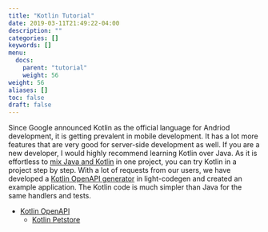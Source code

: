 ```yaml
---
title: "Kotlin Tutorial"
date: 2019-03-11T21:49:22-04:00
description: ""
categories: []
keywords: []
menu:
  docs:
    parent: "tutorial"
    weight: 56
weight: 56
aliases: []
toc: false
draft: false
---
```


Since Google announced Kotlin as the official language for Andriod development, it is getting prevalent in mobile development. It has a lot more features that are very good for server-side development as well. If you are a new developer, I would highly recommend learning Kotlin over Java. As it is effortless to [mix Java and Kotlin][] in one project, you can try Kotlin in a project step by step. With a lot of requests from our users, we have developed a [Kotlin OpenAPI generator][] in light-codegen and created an example application. The Kotlin code is much simpler than Java for the same handlers and tests. 

* [Kotlin OpenAPI](/tutorial/kotlin/openapi/)
  - [Kotlin Petstore](/tutorial/kotlin/openapi/petstore-kotlin/)

[mix Java and Kotlin]: https://kotlinlang.org/docs/tutorials/mixing-java-kotlin-intellij.html
[Kotlin OpenAPI generator]: /tool/light-codegen/openapi-kotlin-generator/
